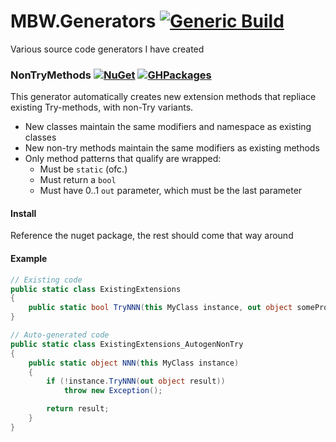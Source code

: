 # MBW.Generators [![Generic Build](https://github.com/LordMike/MBW.Generators/actions/workflows/dotnet.yml/badge.svg)](https://github.com/LordMike/MBW.Generators/actions/workflows/dotnet.yml)

Various source code generators I have created

### NonTryMethods [![NuGet](https://img.shields.io/nuget/v/MBW.Generators.svg)](https://www.nuget.org/packages/MBW.Generators) [![GHPackages](https://img.shields.io/badge/package-alpha-green)](https://github.com/LordMike/MBW.Generators/packages/748396)

This generator automatically creates new extension methods that repliace existing Try-methods, with non-Try variants.

* New classes maintain the same modifiers and namespace as existing classes
* New non-try methods maintain the same modifiers as existing methods
* Only method patterns that qualify are wrapped:
  * Must be `static` (ofc.)
  * Must return a `bool`
  * Must have 0..1 `out` parameter, which must be the last parameter

#### Install 

Reference the nuget package, the rest should come that way around

#### Example

```csharp
// Existing code
public static class ExistingExtensions 
{
	public static bool TryNNN(this MyClass instance, out object someProperty)
}

// Auto-generated code
public static class ExistingExtensions_AutogenNonTry
{
	public static object NNN(this MyClass instance)
	{
		if (!instance.TryNNN(out object result))
			throw new Exception();

		return result;
	}
}
```

